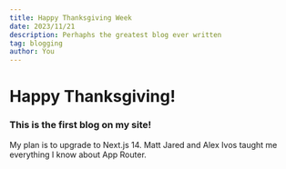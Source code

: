 ```yaml
---
title: Happy Thanksgiving Week
date: 2023/11/21
description: Perhaphs the greatest blog ever written
tag: blogging
author: You
---
```


# Happy Thanksgiving!

### This is the first blog on my site!

My plan is to upgrade to Next.js 14. Matt Jared and Alex Ivos taught me everything I know about App Router.
